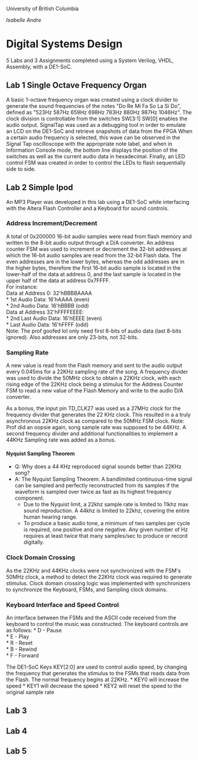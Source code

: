 University of British Columbia

*Isabelle Andre*

# Digital Systems Design
5 Labs and 3 Assignments completed using a System Verilog, VHDL, Assembly, with a DE1-SoC.

## Lab 1 Single Octave Frequency Organ

A basic 1-octave frequency organ was created using a clock divider to generate the sound frequencies of the notes "Do Re Mi Fa So La Si Do", defined as "523Hz 587Hz 659Hz 698Hz 783Hz 880Hz 987Hz 1046Hz". The clock division is controllable from the switches SW[3:1]
SW[0] enables the audio output.
SignalTap was used as a debugging tool in order to emulate an LCD on the DE1-SoC and retrieve snapshots of data from the FPGA
When a certain audio frequency is selected, this wave can be observed in the Signal Tap oscilloscope with the appropriate note label, and when in Information Console mode, the bottom line displays the position of the switches as well as the current audio data in hexadecimal.
Finally, an LED control FSM was created in order to control the LEDs to flash sequentially side to side.

## Lab 2 Simple Ipod

An MP3 Player was developed in this lab using a DE1-SoC while interfacing with the Altera Flash Controller and a Keyboard for sound controls.

### Address Increment/Decrement
A total of 0x200000 16-bit audio samples were read from flash memory and written to the 8-bit audio output through a D/A converter. An address counter FSM was used to increment or decrement the 32-bit addresses at which the 16-bit audio samples are read from the 32-bit Flash data.
The even addresses are in the lower bytes, whereas the odd addresses are in the higher bytes, therefore the first 16-bit audio sample is located in the lower-half of the data at address 0, and the last sample is located in the upper half of the data at address 0x7FFFF.  
For instance:  
    Data at Address 0: 32'hBBBBAAAA  
    * 1st Audio Data: 16'hAAAA (even)  
    * 2nd Audio Data: 16'hBBBB (odd)  
    Data at Address 32'hFFFFEEEE:  
    * 2nd Last Audio Data: 16'hEEEE (even)  
    * Last Audio Data: 16'hFFFF (odd)  
Note: The prof goofed lol only need first 8-bits of audio data (last 8-bits ignored). Also addresses are only 23-bits, not 32-bits.  

### Sampling Rate
A new value is read from the Flash memory and sent to the audio output every 0.045ms for a 22KHz sampling rate of the song. A frequency divider was used to divide the 50MHz clock to obtain a 22KHz clock, with each rising edge of the 22KHz clock being a stimulus for the Address Counter FSM to read a new value of the Flash Memory and write to the audio D/A converter.

As a bonus, the input pin TD_CLK27 was used as a 27MHz clock for the frequency divider that generates the 22 KHz clock. This resulted in a a truly asynchronous 22KHz clock as compared to the 50MHz FSM clock.
Note: Prof did an oopsie again, song sample rate was supposed to be 44KHz. A second frequency divider and additional functionalities to implement a 44KHz Sampling rate was added as a bonus.  

#### Nyquist Sampling Theorem
* Q: Why does a 44 KHz reproduced signal sounds better than 22KHz song?  
* A: The Nyquist Sampling Theorem: A bandlimited continuous-time signal can be sampled and perfectly reconstructed from its samples if the waveform is sampled over twice as fast as its highest frequency component.  
    * Due to the Nyquist limit, a 22khz sample rate is limited to 11khz max sound reproduction. A 44khz is limited to 22khz, covering the entire human hearing range.  
    * To produce a basic audio tone, a minimum of two samples per cycle is required, one positive and one negative. Any given number of Hz requires at least twice that many samples/sec to produce or record digitally.  

### Clock Domain Crossing
As the 22KHz and 44KHz clocks were not synchronized with the FSM's 50MHz clock, a method to detect the 22KHz clock was required to generate stimulus. Clock domain crossing logic was implemented with synchronizers to synchronize the Keyboard, FSMs, and Sampling clock domains.

### Keyboard Interface and Speed Control
An interface between the FSMs and the ASCII code received from the keyboard to control the music was constructed. The keyboard controls are as follows:
    * D - Pause  
    * E - Play  
    * R - Reset  
    * B - Rewind  
    * F - Forward

The DE1-SoC Keys KEY[2:0] are used to control audio speed, by changing the frequency that generates the stimulus to the FSMs that reads data from the Flash. The normal frequency begins at 22KHz.
    * KEY0 will increase the speed
    * KEY1 will decrease the speed
    * KEY2 will reset the speed to the original sample rate

## Lab 3



## Lab 4



## Lab 5
